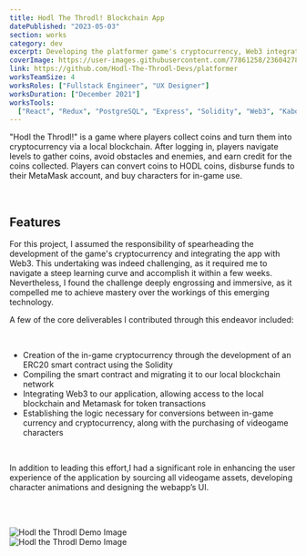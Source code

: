```yaml
---
title: Hodl The Throdl! Blockchain App
datePublished: "2023-05-03"
section: works
category: dev
excerpt: Developing the platformer game's cryptocurrency, Web3 integration, and UI.
coverImage: https://user-images.githubusercontent.com/77861258/236042787-557a5bbd-c7b4-47fd-852e-d3eba499b978.jpg
link: https://github.com/Hodl-The-Throdl-Devs/platformer
worksTeamSize: 4
worksRoles: ["Fullstack Engineer", "UX Designer"]
worksDuration: ["December 2021"]
worksTools:
  ["React", "Redux", "PostgreSQL", "Express", "Solidity", "Web3", "KaboomJS"]
---
```


"Hodl the Throdl!" is a game where players collect coins and turn them into cryptocurrency via a local blockchain. After logging in, players navigate levels to gather coins, avoid obstacles and enemies, and earn credit for the coins collected. Players can convert coins to HODL coins, disburse funds to their MetaMask account, and buy characters for in-game use.

<br/>

## Features

For this project, I assumed the responsibility of spearheading the development of the game's cryptocurrency and integrating the app with Web3. This undertaking was indeed challenging, as it required me to navigate a steep learning curve and accomplish it within a few weeks. Nevertheless, I found the challenge deeply engrossing and immersive, as it compelled me to achieve mastery over the workings of this emerging technology.

A few of the core deliverables I contributed through this endeavor included:

<br/>

- Creation of the in-game cryptocurrency through the development of an ERC20 smart contract using the Solidity
- Compiling the smart contract and migrating it to our local blockchain network
- Integrating Web3 to our application, allowing access to the local blockchain and Metamask for token transactions
- Establishing the logic necessary for conversions between in-game currency and cryptocurrency, along with the purchasing of videogame characters

<br/>

In addition to leading this effort,I had a significant role in enhancing the user experience of the application by sourcing all videogame assets, developing character animations and designing the webapp’s UI.

<br/>
<br/>

<Image 
    src="https://user-images.githubusercontent.com/77861258/236042855-6b326bca-d023-4fe8-a3a8-ac98300e3546.png"
    alt="Hodl the Throdl Demo Image" 
    aspectRatio="4:3"
/>
<br/>
<Image
    src="https://user-images.githubusercontent.com/77861258/236042878-b7889448-4660-488c-89ce-5b99e536aa06.png"
    alt="Hodl the Throdl Demo Image" 
    aspectRatio="4:3"
/>
